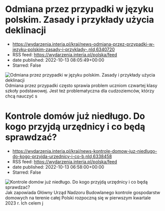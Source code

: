 # Odmiana przez przypadki w języku polskim. Zasady i przykłady użycia deklinacji
 - https://wydarzenia.interia.pl/kraj/news-odmiana-przez-przypadki-w-jezyku-polskim-zasady-i-przyklady-,nId,6340720
 - RSS feed: https://wydarzenia.interia.pl/polska/feed
 - date published: 2022-10-13 08:05:49+00:00
 - Starred: False

<p><a href="https://wydarzenia.interia.pl/kraj/news-odmiana-przez-przypadki-w-jezyku-polskim-zasady-i-przyklady-,nId,6340720"><img align="left" alt="Odmiana przez przypadki w języku polskim. Zasady i przykłady użycia deklinacji" src="https://i.iplsc.com/odmiana-przez-przypadki-w-jezyku-polskim-zasady-i-przyklady/000G6R0JJNOEXK3Q-C321.jpg" /></a>Odmiana przez przypadki często sprawia problem uczniom czwartej klasy szkoły podstawowej. Jest też problematyczna dla cudzoziemców, którzy chcą nauczyć s

# Kontrole domów już niedługo. Do kogo przyjdą urzędnicy i co będą sprawdzać?
 - https://wydarzenia.interia.pl/kraj/news-kontrole-domow-juz-niedlugo-do-kogo-przyjda-urzednicy-i-co-b,nId,6338458
 - RSS feed: https://wydarzenia.interia.pl/polska/feed
 - date published: 2022-10-13 06:58:00+00:00
 - Starred: False

<p><a href="https://wydarzenia.interia.pl/kraj/news-kontrole-domow-juz-niedlugo-do-kogo-przyjda-urzednicy-i-co-b,nId,6338458"><img align="left" alt="Kontrole domów już niedługo. Do kogo przyjdą urzędnicy i co będą sprawdzać?" src="https://i.iplsc.com/kontrole-domow-juz-niedlugo-do-kogo-przyjda-urzednicy-i-co-b/000G6JXVIJ55CAE3-C321.jpg" /></a>Jak zapowiada Główny Urząd Nadzoru Budowlanego kontrole gospodarstw domowych na terenie całej Polski rozpoczną się w pierwszym kwartale 2023 r. Ich celem j

